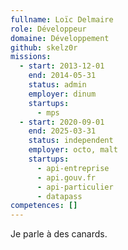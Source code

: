 ```yaml
---
fullname: Loïc Delmaire
role: Développeur
domaine: Développement
github: skelz0r
missions:
  - start: 2013-12-01
    end: 2014-05-31
    status: admin
    employer: dinum
    startups:
      - mps
  - start: 2020-09-01
    end: 2025-03-31
    status: independent
    employer: octo, malt
    startups:
      - api-entreprise
      - api.gouv.fr
      - api-particulier
      - datapass
competences: []
---
```

Je parle à des canards.
